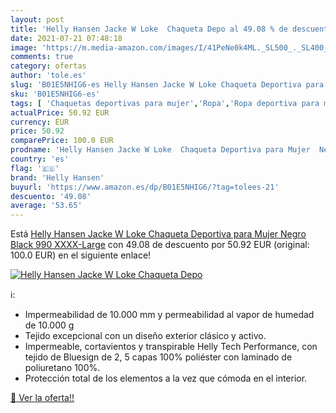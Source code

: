 ```yaml
---
layout: post
title: 'Helly Hansen Jacke W Loke  Chaqueta Depo al 49.08 % de descuento'
date: 2021-07-21 07:48:18
image: 'https://m.media-amazon.com/images/I/41PeNe0k4ML._SL500_._SL400_.jpg'
comments: true
category: ofertas
author: 'tole.es'
slug: 'B01E5NHIG6-es Helly Hansen Jacke W Loke Chaqueta Deportiva para Mujer...'
sku: 'B01E5NHIG6-es'
tags: [ 'Chaquetas deportivas para mujer','Ropa','Ropa deportiva para mujer','Ropa para mujer','chaqueta','helly hansen', ]
actualPrice: 50.92 EUR
currency: EUR
price: 50.92
comparePrice: 100.0 EUR
prodname: 'Helly Hansen Jacke W Loke  Chaqueta Deportiva para Mujer  Negro  Black 990   XXXX-Large'
country: 'es'
flag: '🇪🇸'
brand: 'Helly Hansen'
buyurl: 'https://www.amazon.es/dp/B01E5NHIG6/?tag=tolees-21'
descuento: '49.08'
average: '53.65'
---
```


Está [Helly Hansen Jacke W Loke  Chaqueta Deportiva para Mujer  Negro  Black 990   XXXX-Large](https://www.amazon.es/dp/B01E5NHIG6/?tag=tolees-21) con 49.08 de descuento por 50.92 EUR (original: 100.0 EUR) en el siguiente enlace!

[![Helly Hansen Jacke W Loke  Chaqueta Depo](https://m.media-amazon.com/images/I/41PeNe0k4ML._SL500_._SL400_.jpg)](https://www.amazon.es/dp/B01E5NHIG6/?tag=tolees-21)

ℹ️:

- Impermeabilidad de 10.000 mm y permeabilidad al vapor de humedad de 10.000 g
- Tejido excepcional con un diseño exterior clásico y activo.
- Impermeable, cortavientos y transpirable Helly Tech Performance, con tejido de Bluesign de 2, 5 capas 100% poliéster con laminado de poliuretano 100%.
- Protección total de los elementos a la vez que cómoda en el interior.

[🛒 Ver la oferta!!](https://www.amazon.es/dp/B01E5NHIG6/?tag=tolees-21)
